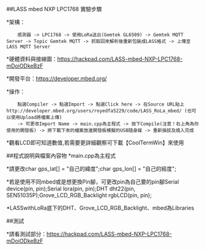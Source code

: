 ##LASS mbed NXP LPC1768 實驗步驟

*架構：

		感測器 -> LPC1768 -> 使用LoRa送出(Gemtek GL6509) -> Gemtek MQTT Server -> Topic Gemtek MQTT -> 抓取回來解析後重新包裝成LASS格式 -> 上傳至LASS MQTT Server

*硬體資料與接線圖：https://hackpad.com/LASS-mbed-NXP-LPC1768-mDoiODkeBzF

*開發平台：https://developer.mbed.org/

*操作：


		點選Compiler -> 點選Import -> 點選Click here -> 在Source URL貼上http://developer.mbed.org/users/royedfa5229/code/LASS_RoLa_mbed/ (也可以使用Upload將檔案上傳)
		-> 可更改Import Name -> main.cpp為主程式 -> 按下Compile(注意！右上角為你使用的開發板) -> 將下載下來的檔案放進開發板模擬的USB隨身碟 -> 重新插拔及燒入完成

*觀看LCD即可知道數值,若需要更詳細觀察可下載【CoolTermWin】來使用

##程式說明與檔案內容物
*main.cpp為主程式

*請更改char gps_lat[] = "自己的緯度";char gps_lon[] = "自己的經度";

*若是使用不同mbed或是想更換Pin腳，可更改pin為自己要的pin腳Serial device(pin, pin);Serial lora(pin, pin);DHT dht22(pin, SEN51035P);Grove_LCD_RGB_Backlight rgbLCD(pin, pin);

*LASSwithLoRa底下的DHT、Grove_LCD_RGB_Backlight、mbed為Libraries

##測試

*請看測試部分：https://hackpad.com/LASS-mbed-NXP-LPC1768-mDoiODkeBzF